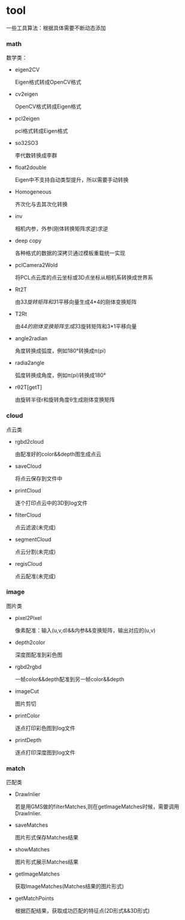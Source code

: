 # tool

一些工具算法：根据具体需要不断动态添加

### math

数学类：

- eigen2CV

  Eigen格式转成OpenCV格式

- cv2eigen

  OpenCV格式转成Eigen格式

- pcl2eigen

  pcl格式转成Eigen格式

- so32SO3

  李代数转换成李群

- float2double

  Eigen中不支持自动类型提升，所以需要手动转换

- Homogeneous

  齐次化与去其次化转换

- inv

  相机内参，外参(刚体转换矩阵求逆)求逆

- deep copy

  各种格式的数据的深拷贝通过模板重载统一实现

- pclCamera2Wold

  将PCL点云库的点云坐标或3D点坐标从相机系转换成世界系

- Rt2T

  由3*3旋转矩阵和3*1平移向量生成4*4的刚体变换矩阵

- T2Rt

  由4*4的刚体变换矩阵生成3*3旋转矩阵和3*1平移向量

- angle2radian

  角度转换成弧度，例如180°转换成π(pi)

- radia2angle

  弧度转换成角度，例如π(pi)转换成180°

- rθ2T[getT]

  由旋转半径r和旋转角度θ生成刚体变换矩阵

### cloud

点云类

- rgbd2cloud

  由配准好的color&&depth图生成点云

- saveCloud

  将点云保存到文件中

- printCloud

  逐个打印点云中的3D到log文件

- filterCloud

  点云滤波(未完成)

- segmentCloud

  点云分割(未完成)

- regisCloud

  点云配准(未完成)

### image

图片类

- pixel2Pixel

  像素配准：输入(u,v,d)&&内参&&变换矩阵，输出对应的(u,v)

- depth2color

  深度图配准到彩色图

- rgbd2rgbd

  一帧color&&depth配准到另一帧color&&depth

- imageCut

  图片剪切

- printColor

  逐点打印彩色图到log文件

- printDepth

  逐点打印深度图到log文件

### match

匹配类

- DrawInlier

  若是用GMS做的filterMatches,则在getImageMatches时候，需要调用DrawInlier.

- saveMatches

  图片形式保存Matches结果

- showMatches

  图片形式展示Matches结果

- getImageMatches

  获取ImageMatches(Matches结果的图片形式)

- getMatchPoints

  根据匹配结果，获取成功匹配的特征点(2D形式&&3D形式)